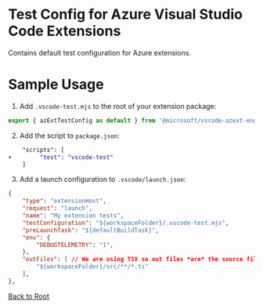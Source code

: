 # Test Config for Azure Visual Studio Code Extensions

Contains default test configuration for Azure extensions.

# Sample Usage

1. Add `.vscode-test.mjs` to the root of your extension package:
```js
export { azExtTestConfig as default } from '@microsoft/vscode-azext-eng';
```

2. Add the script to `package.json`:
```diff
    "scripts": [
+        "test": "vscode-test"
    ]
```

3. Add a launch configuration to `.vscode/launch.json`:
```json
{
	"type": "extensionHost",
	"request": "launch",
	"name": "My extension tests",
 	"testConfiguration": "${workspaceFolder}/.vscode-test.mjs",
    "preLaunchTask": "${defaultBuildTask}",
    "env": {
        "DEBUGTELEMETRY": "1",
    },
    "outFiles": [ // We are using TSX so out files *are* the source files
        "${workspaceFolder}/src/**/*.ts"
    ],
},
```

[Back to Root](../../README.md)
